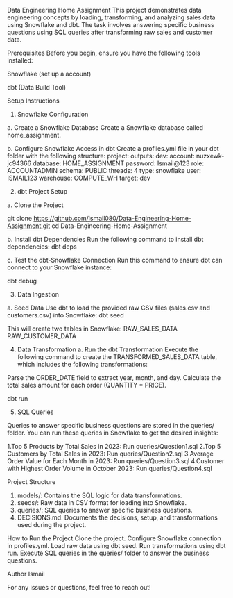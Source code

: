 Data Engineering Home Assignment
This project demonstrates data engineering concepts by loading, transforming, and analyzing sales data using Snowflake and dbt. The task involves answering specific business questions using SQL queries after transforming raw sales and customer data.

Prerequisites
Before you begin, ensure you have the following tools installed:

Snowflake (set up a account)

dbt (Data Build Tool)

Setup Instructions

1. Snowflake Configuration

a. Create a Snowflake Database
Create a Snowflake database called home_assignment.

b. Configure Snowflake Access in dbt
Create a profiles.yml file in your dbt folder with the following structure:
project:
  outputs:
    dev:
      account: nuzxewk-jc94366
      database: HOME_ASSIGNMENT
      password: Ismail@123
      role: ACCOUNTADMIN
      schema: PUBLIC
      threads: 4
      type: snowflake
      user: ISMAIL123
      warehouse: COMPUTE_WH
  target: dev

2. dbt Project Setup

a. Clone the Project

git clone https://github.com/ismail080/Data-Engineering-Home-Assignment.git
cd Data-Engineering-Home-Assignment

b. Install dbt Dependencies
Run the following command to install dbt dependencies:
dbt deps

c. Test the dbt-Snowflake Connection
Run this command to ensure dbt can connect to your Snowflake instance:

dbt debug

3. Data Ingestion

a. Seed Data
Use dbt to load the provided raw CSV files (sales.csv and customers.csv) into Snowflake:
dbt seed

This will create two tables in Snowflake:
RAW_SALES_DATA
RAW_CUSTOMER_DATA

4. Data Transformation
a. Run the dbt Transformation
Execute the following command to create the TRANSFORMED_SALES_DATA table, which includes the following transformations:

Parse the ORDER_DATE field to extract year, month, and day.
Calculate the total sales amount for each order (QUANTITY * PRICE).

dbt run

5. SQL Queries

Queries to answer specific business questions are stored in the queries/ folder. You can run these queries in Snowflake to get the desired insights:

1.Top 5 Products by Total Sales in 2023: Run queries/Question1.sql
2.Top 5 Customers by Total Sales in 2023: Run queries/Question2.sql
3.Average Order Value for Each Month in 2023: Run queries/Question3.sql
4.Customer with Highest Order Volume in October 2023: Run queries/Question4.sql

Project Structure
1. models/: Contains the SQL logic for data transformations.
2. seeds/: Raw data in CSV format for loading into Snowflake.
3. queries/: SQL queries to answer specific business questions.
4. DECISIONS.md: Documents the decisions, setup, and transformations used during the project.

How to Run the Project
Clone the project.
Configure Snowflake connection in profiles.yml.
Load raw data using dbt seed.
Run transformations using dbt run.
Execute SQL queries in the queries/ folder to answer the business questions.


Author
Ismail

For any issues or questions, feel free to reach out!

